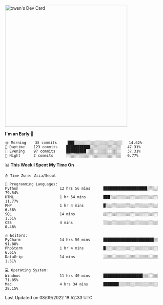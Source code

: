 <a href="https://app.daily.dev/owen_9066"><img src="https://api.daily.dev/devcards/51e5c69f10114f2abe0ae390c27b0828.png?r=hyb" width="400" alt="owen's Dev Card"/></a>

 
 <!--START_SECTION:waka-->
**I'm an Early 🐤** 

```text
🌞 Morning    38 commits     ███░░░░░░░░░░░░░░░░░░░░░░   14.62% 
🌆 Daytime    123 commits    ███████████░░░░░░░░░░░░░░   47.31% 
🌃 Evening    97 commits     █████████░░░░░░░░░░░░░░░░   37.31% 
🌙 Night      2 commits      ░░░░░░░░░░░░░░░░░░░░░░░░░   0.77%

```


📊 **This Week I Spent My Time On** 

```text
⌚︎ Time Zone: Asia/Seoul

💬 Programming Languages: 
Python                   12 hrs 56 mins      ████████████████████░░░░░   79.54% 
HTML                     1 hr 54 mins        ███░░░░░░░░░░░░░░░░░░░░░░   11.77% 
PHP                      1 hr 4 mins         █░░░░░░░░░░░░░░░░░░░░░░░░   6.58% 
SQL                      14 mins             ░░░░░░░░░░░░░░░░░░░░░░░░░   1.51% 
CSS                      4 mins              ░░░░░░░░░░░░░░░░░░░░░░░░░   0.48%

🔥 Editors: 
PyCharm                  14 hrs 56 mins      ███████████████████████░░   91.88% 
PhpStorm                 1 hr 4 mins         █░░░░░░░░░░░░░░░░░░░░░░░░   6.61% 
DataGrip                 14 mins             ░░░░░░░░░░░░░░░░░░░░░░░░░   1.51%

💻 Operating System: 
Windows                  11 hrs 40 mins      ██████████████████░░░░░░░   71.85% 
Mac                      4 hrs 34 mins       ███████░░░░░░░░░░░░░░░░░░   28.15%

```


 Last Updated on 08/09/2022 18:52:33 UTC
<!--END_SECTION:waka-->
